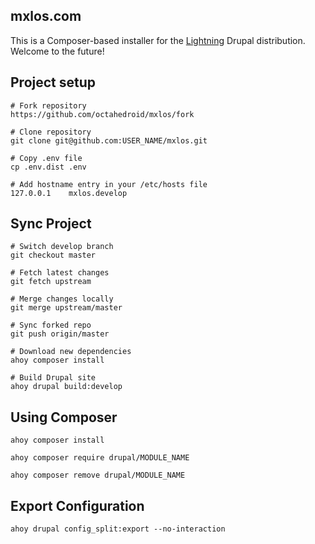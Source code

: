 mxlos.com
--

This is a Composer-based installer for the [Lightning](https://www.drupal.org/project/lightning) Drupal distribution. Welcome to the future!

## Project setup
```
# Fork repository
https://github.com/octahedroid/mxlos/fork

# Clone repository
git clone git@github.com:USER_NAME/mxlos.git

# Copy .env file
cp .env.dist .env

# Add hostname entry in your /etc/hosts file
127.0.0.1    mxlos.develop
```

## Sync Project
```
# Switch develop branch
git checkout master

# Fetch latest changes
git fetch upstream

# Merge changes locally
git merge upstream/master

# Sync forked repo 
git push origin/master

# Download new dependencies
ahoy composer install

# Build Drupal site
ahoy drupal build:develop
```

## Using Composer 
```
ahoy composer install

ahoy composer require drupal/MODULE_NAME

ahoy composer remove drupal/MODULE_NAME
```

## Export Configuration
```
ahoy drupal config_split:export --no-interaction
```
